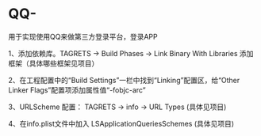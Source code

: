 # QQ-
用于实现使用QQ来做第三方登录平台，登录APP

1、添加依赖库。TAGRETS -> Build Phases -> Link Binary With Libraries 添加框架（具体哪些框架见项目）

2、在工程配置中的“Build Settings”一栏中找到“Linking”配置区，给“Other Linker Flags”配置项添加属性值“-fobjc-arc”

3、URLScheme 配置： TAGRETS -> info -> URL Types (具体见项目)
    
4、在info.plist文件中加入 LSApplicationQueriesSchemes (具体见项目)

